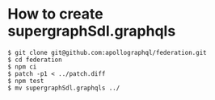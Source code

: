 # How to create supergraphSdl.graphqls

```shell
$ git clone git@github.com:apollographql/federation.git
$ cd federation
$ npm ci
$ patch -p1 < ../patch.diff
$ npm test
$ mv supergraphSdl.graphqls ../
```
